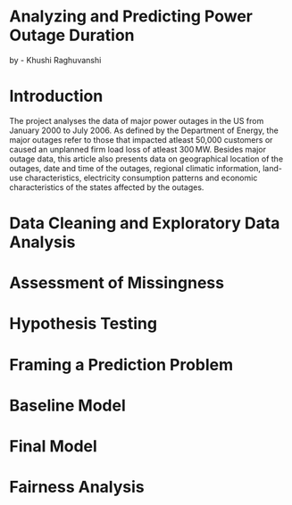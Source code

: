 # Analyzing and Predicting Power Outage Duration 
by - Khushi Raghuvanshi

# Introduction
The project analyses the data of major power outages in the US from January 2000 to July 2006. As defined by the Department of Energy, the major outages refer to those that impacted atleast 50,000 customers or caused an unplanned firm load loss of atleast 300 MW. Besides major outage data, this article also presents data on geographical location of the outages, date and time of the outages, regional climatic information, land-use characteristics, electricity consumption patterns and economic characteristics of the states affected by the outages. 
# Data Cleaning and Exploratory Data Analysis
# Assessment of Missingness
# Hypothesis Testing
# Framing a Prediction Problem
# Baseline Model
# Final Model
# Fairness Analysis

